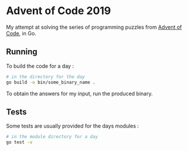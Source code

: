 # Advent of Code 2019

My attempt at solving the series of programming puzzles from [Advent of Code](https://adventofcode.com/2019), in Go.

## Running

To build the code for a day :

```sh
# in the directory for the day
go build -o bin/some_binary_name .
```

To obtain the answers for my input, run the produced binary.

## Tests

Some tests are usually provided for the days modules :

```sh
# in the module directory for a day
go test -v
```
